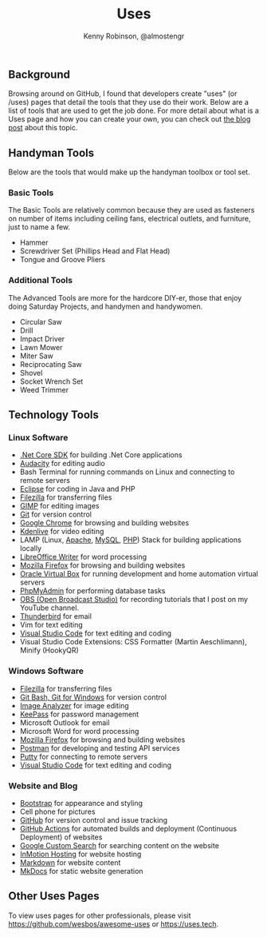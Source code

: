 ﻿---
title: Uses
author: Kenny Robinson, @almostengr
keywords: uses, uses page, tools used
---

## Background

Browsing around on GitHub, I found that developers create "uses" (or /uses) pages that
detail the tools that they use do their work. Below are a list of tools that are used to get
the job done. For more detail about what is a Uses page and how you can create your own,
you can check out [the blog post](/blog/2020.02.01-developer-uses-page) about this topic.

## Handyman Tools

Below are the tools that would make up the handyman toolbox or tool set. 

### Basic Tools

The Basic Tools are
relatively common because they are used as fasteners on number of items including ceiling fans, 
electrical outlets, and furniture, just to name a few.

* Hammer
* Screwdriver Set (Phillips Head and Flat Head)
* Tongue and Groove Pliers

### Additional Tools

The Advanced Tools are more for the hardcore DIY-er, those that enjoy doing Saturday Projects, and
handymen and handywomen.

* Circular Saw
* Drill
* Impact Driver
* Lawn Mower
* Miter Saw
* Reciprocating Saw
* Shovel
* Socket Wrench Set
* Weed Trimmer

## Technology Tools

### Linux Software

* [.Net Core SDK](https://dotnet.microsoft.com/download) for building .Net Core applications
* [Audacity](https://www.audacityteam.org/) for editing audio
* Bash Terminal for running commands on Linux and connecting to remote servers
* [Eclipse](https://eclipse.org) for coding in Java and PHP
* [Filezilla](https://filezilla-project.org/) for transferring files
* [GIMP](https://www.gimp.org) for editing images
* [Git](https://git-scm.com/) for version control
* [Google Chrome](https://google.com/chrome) for browsing and building websites
* [Kdenlive](https://kdenlive.org/en) for video editing
* LAMP (Linux, [Apache](https://www.apache.org), [MySQL](https://www.mysql.com), [PHP](https://www.php.net))
Stack for building applications locally
* [LibreOffice Writer](https://www.libreoffice.org) for word processing
* [Mozilla Firefox](https://www.mozilla.org/en-us/firefox) for browsing and building websites
* [Oracle Virtual Box](https://virtualbox.org) for running development and home automation virtual servers
* [PhpMyAdmin](https://phpmyadmin.net) for performing database tasks
* [OBS (Open Broadcast Studio)](https://obsproject.com/) for recording tutorials
that I post on my YouTube channel.
* [Thunderbird](https://thunderbird.net/en-us) for email
* Vim for text editing
* [Visual Studio Code](https://code.visualstudio.com/download) for text editing and coding
* Visual Studio Code Extensions: CSS Formatter (Martin Aeschlimann), Minify (HookyQR)

### Windows Software

* [Filezilla](https://filezilla-project.org/) for transferring files
* [Git Bash, Git for Windows](https://gitforwindows.org) for version control
* [Image Analyzer](http://meesoft.com/Analyzer/) for image editing
* [KeePass](https://keepass.info/) for password management
* Microsoft Outlook for email
* Microsoft Word for word processing
* [Mozilla Firefox](https://www.mozilla.org/en-us/firefox) for browsing and building websites
* [Postman](https://getpostman.com) for developing and testing API services
* [Putty](https://www.putty.org) for connecting to remote servers
* [Visual Studio Code](https://code.visualstudio.com/download) for text editing and coding

### Website and Blog

* [Bootstrap](https://getbootstrap.com) for appearance and styling
* Cell phone for pictures
* [GitHub](https://github.com/almostengr/almostengrwebsite) for version control and issue tracking
* [GitHub Actions](https://github.com/features/actions) for automated builds and deployment (Continuous Deployment) of websites
* [Google Custom Search](https://cse.google.com/cse/) for searching content on the website
* [InMotion Hosting](https://partners.inmotionhosting.com/c/2382527/260033/4222) for website hosting
* [Markdown](https://www.markdownguide.org/) for website content
* [MkDocs](https://mkdocs.org) for static website generation

## Other Uses Pages

To view uses pages for other professionals, please visit
<a href="https://github.com/wesbos/awesome-uses" target="_blank">https://github.com/wesbos/awesome-uses</a>
or <a href="https://uses.tech" target="_blank">https://uses.tech</a>.
